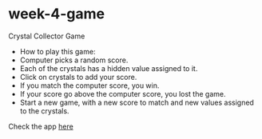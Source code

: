 # week-4-game
Crystal Collector Game

* How to play this game:
* Computer picks a random score.
* Each of the crystals has a hidden value assigned to it.
* Click on crystals to add your score. 
* If you match the computer score, you win.
* If your score go above the computer score, you lost the game.
* Start a new game, with a new score to match and new values assigned to the crystals.

Check the app [here](https://chitramaddy.github.io/week-4-game/)
